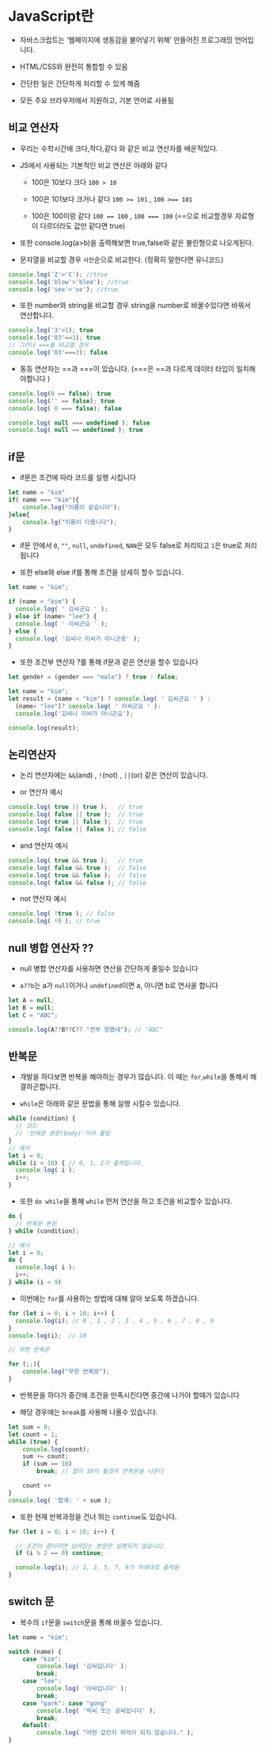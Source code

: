 # JavaScript란

- 자바스크립트는 ‘웹페이지에 생동감을 불어넣기 위해’ 만들어진 프로그래밍 언어입니다.

- HTML/CSS와 완전히 통합할 수 있음

- 간단한 일은 간단하게 처리할 수 있게 해줌

- 모든 주요 브라우저에서 지원하고, 기본 언어로 사용됨

## 비교 연산자

- 우리는 수학시간에 크다,작다,같다 와 같은 비교 연산자를 배운적있다.

- JS에서 사용되는 기본적인 비교 연산은 아래와 같다

    - 100은 10보다 크다 `100 > 10` 

    - 100은 101보다 크거나 같다 `100 >= 101` , `100 >== 101`

    - 100은 100이랑 같다 `100 == 100` , `100 === 100`  (==으로 비교할경우 자료형이 다르더라도 값만 같다면 true)

- 또한 console.log(a>b)을 출력해보면  true,false와 같은 불린형으로 나오게된다.

- 문자열을 비교할 경우 `사전`순으로 비교한다. (정확히 말한다면 유니코드)

```js
console.log('Z'>'C'); //true
console.log('blow'>'blee'); //true
console.log('see'>'se'); //true
```

- 또한 number와 string을 비교할 경우 string을 number로 바꿀수있다면 바꿔서 연산합니다.

```js
console.log('3'>1); true
console.log('03'==3); true 
// 그러나 ===를 비교할 경우
console.log('03'===3); false
```

- 동등 연산자는 ==과 ===이 있습니다. (===은 ==과 다르게 데이터 타입이 일치해야합니다 )

```js
console.log(0 == false); true
console.log('' == false); true
console.log( 0 === false); false

console.log( null === undefined ); false
console.log( null == undefined ); true 
```
## if문 

- if문은 조건에 따라 코드를 실행 시킵니다

```js
let name = "kim"
if( name === "kim"){
    console.log("이름이 같습니다");
}else{
    console.lg("이름이 다릅니다");
}
```

- if문 안에서 `0`, `""`, `null`, `undefined`, `NAN`은 모두 false로 처리되고 `1`은 true로 처리 됩니다

- 또한 else와 else if를 통해 조건을 상세히 할수 있습니다.

```js
let name = "kim";

if (name < "kim") {
  console.log( ' 김씨군요 ' );
} else if (name> "lee") {
  console.log( ' 이씨군요 ' );
} else {
  console.log( '김씨나 이씨가 아니군용' );
}
```

- 또한 조건부 연산자 ?를 통해 if문과 같은 연산을 할수 있습니다

```js
let gender = (gender === "male") ? true : false;

let name = "kim";
let result = (name < "kim") ? console.log( ' 김씨군요 ' ) :
  (name> "lee")? console.log( ' 이씨군요 ' ):
  console.log('김씨나 이씨가 아니군요');

console.log(result);
```

## 논리연산자

- 논리 연산자에는 `&&`(and) , `!`(not) , `||`(or) 같은 연산이 있습니다.

- or 연산자 예시
```js
console.log( true || true );   // true
console.log( false || true );  // true
console.log( true || false );  // true
console.log( false || false ); // false
```
- and 연산자 예시

```js
console.log( true && true );   // true
console.log( false && true );  // false
console.log( true && false );  // false
console.log( false && false ); // false
```

- not 연산자 예시
```js
console.log( !true ); // false
console.log( !0 ); // true
```

## null 병합 연산자 ??

- null 병합 연산자를 사용하면 연산을 간단하게 줄일수 있습니다 

- `a??b`는 a가 `null`이거나 `undefined`이면 a, 아니면 b로 연사을 합니다

```js
let A = null;
let B = null;
let C = "ABC";

console.log(A??B??C?? "전부 망했네"); // "ABC"
```

## 반복문

- 개발을 하다보면 반복을 해야하는 경우가 많습니다. 이 때는 `for`,`while`을 통해서 해결하곤합니다.

- `while`은 아래와 같은 문법을 통해 실행 시킬수 있습니다.

```js
while (condition) {
  // 코드
  // '반복문 본문(body)'이라 불림
}
// 예시  
let i = 0;
while (i < 10) { // 0, 1, 2가 출력됩니다.
  console.log( i );
  i++;
}
```
- 또한 `do while`을 통해 `while` 먼저 연산을 하고 조건을 비교할수 있습니다.

```js
do {
  // 반복문 본문
} while (condition);

// 예시 
let i = 0;
do {
  console.log( i );
  i++;
} while (i < 9)
```

- 이번에는 `for`를 사용하는 방법에 대해 알아 보도록 하겠습니다.

```js
for (let i = 0; i < 10; i++) {
  console.log(i); // 0 , 1 , 2 , 3 , 4 , 5 , 6 , 7 , 8 , 9
}
console.log(i);  // 10

// 무한 반복문 

for (;;){
    console.log("무한 반복문");
}
```

- 반복문을 하다가 중간에 조건을 만족시킨다면 중간에 나가야 할때가 있습니다

- 해당 경우에는 `break`를 사용해 나올수 있습니다.

```js
let sum = 0;
let count = 1;
while (true) {
    console.log(count);
    sum += count;
    if (sum == 10) 
        break; // 합이 10이 될경우 반복문을 나온다 

    count ++
}
console.log( '합계: ' + sum );

```

- 또한 현재 반복과정을 건너 뛰는 `continue`도 있습니다.

```js
for (let i = 0; i < 10; i++) {

  // 조건이 참이라면 남아있는 본문은 실행되지 않습니다.
  if (i % 2 == 0) continue;

  console.log(i); // 1, 3, 5, 7, 9가 차례대로 출력됨
}
```

## switch 문

- 복수의 `if`문을 `switch`문을 통해 바꿀수 있습니다.


```js
let name = "kim";

switch (name) {
    case "kim":
        console.log( '김씨입니다' );
        break;
    case "lee":
        console.log( '이씨입니다' );
        break;
    case "park": case "gong"
        console.log( '박씨 또는 공씨입니다' );
        break;
    default:
        console.log( "어떤 값인지 파악이 되지 않습니다." );
}
```
